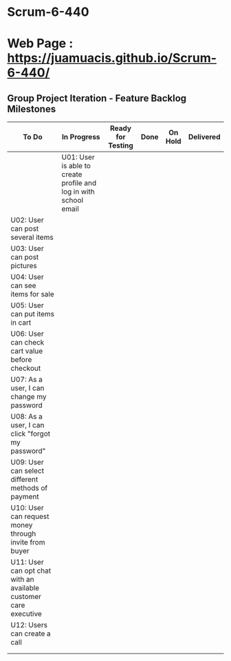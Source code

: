 # Scrum-6-440
# Web Page : https://juamuacis.github.io/Scrum-6-440/
## Group Project Iteration - Feature Backlog Milestones


| To Do | In Progress | Ready for Testing | Done | On Hold | Delivered |
| --- | --- | --- | --- | --- | --- |
|  | U01: User is able to create profile and log in with school email  | |  | | |
| U02: User can post several items  |  | | | | |
| U03: User can post pictures |  | |  | | |
| U04: User can see items for sale| | | | | |
| U05: User can put items in cart| | | | | |
| U06: User can check cart value before checkout  | | | | | |
| U07: As a user, I can change my password| | | | | |
| U08: As a user, I can click "forgot my password"| | | | | |
| U09: User can select different methods of payment| | | | | |
| U10: User can request money through invite from buyer| | | | | |
| U11: User can opt chat with an available customer care executive  | | | | | |
| U12: Users can create a call| | | | | |
||   | || | |
| | | | | | |

